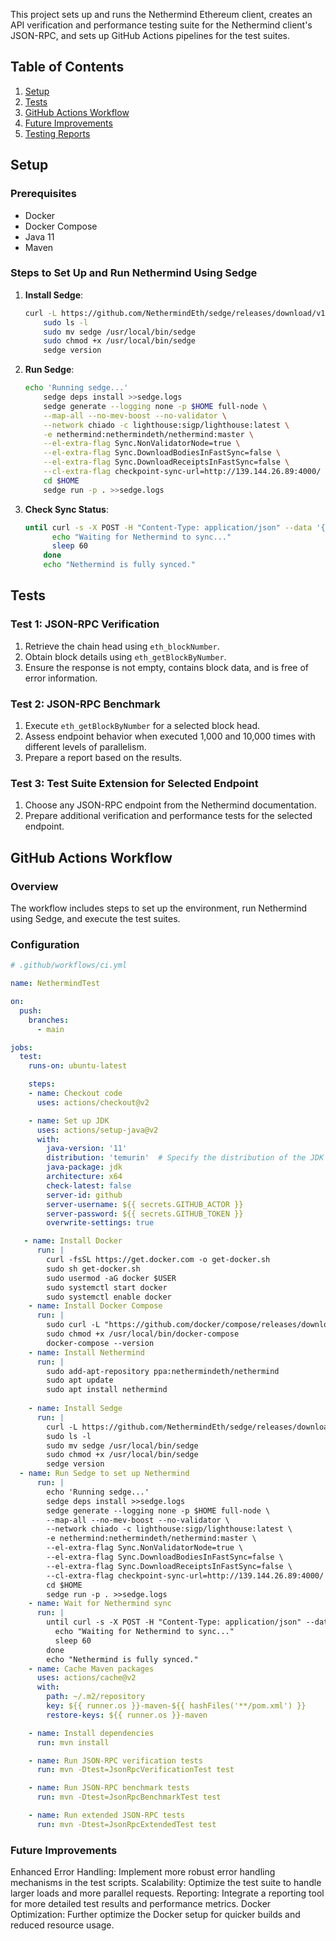 This project sets up and runs the Nethermind Ethereum client, creates an API verification and performance testing suite for the Nethermind client's JSON-RPC, and sets up GitHub Actions pipelines for the test suites.

## Table of Contents

1. [Setup](#setup)
2. [Tests](#tests)
3. [GitHub Actions Workflow](#github-actions-workflow)
4. [Future Improvements](#future-improvements)
5. [Testing Reports](#testing-reports)

## Setup

### Prerequisites

- Docker
- Docker Compose
- Java 11
- Maven
### Steps to Set Up and Run Nethermind Using Sedge

1. **Install Sedge**:
    ```sh
    curl -L https://github.com/NethermindEth/sedge/releases/download/v1.3.2/sedge-v1.3.2-linux-amd64  --output sedge
        sudo ls -l
        sudo mv sedge /usr/local/bin/sedge
        sudo chmod +x /usr/local/bin/sedge
        sedge version
    ```

2. **Run Sedge**:
    ```sh
    echo 'Running sedge...'
        sedge deps install >>sedge.logs
        sedge generate --logging none -p $HOME full-node \
        --map-all --no-mev-boost --no-validator \
        --network chiado -c lighthouse:sigp/lighthouse:latest \
        -e nethermind:nethermindeth/nethermind:master \
        --el-extra-flag Sync.NonValidatorNode=true \
        --el-extra-flag Sync.DownloadBodiesInFastSync=false \
        --el-extra-flag Sync.DownloadReceiptsInFastSync=false \
        --cl-extra-flag checkpoint-sync-url=http://139.144.26.89:4000/ >>sedge.logs
        cd $HOME
        sedge run -p . >>sedge.logs
    ```

3. **Check Sync Status**:
    ```sh
    until curl -s -X POST -H "Content-Type: application/json" --data '{"jsonrpc":"2.0","method":"eth_syncing","params":[],"id":1}' http://localhost:8545 | grep -q '"result":false'; do
          echo "Waiting for Nethermind to sync..."
          sleep 60
        done
        echo "Nethermind is fully synced."
    ```

## Tests


### Test 1: JSON-RPC Verification

1. Retrieve the chain head using `eth_blockNumber`.
2. Obtain block details using `eth_getBlockByNumber`.
3. Ensure the response is not empty, contains block data, and is free of error information.

### Test 2: JSON-RPC Benchmark

1. Execute `eth_getBlockByNumber` for a selected block head.
2. Assess endpoint behavior when executed 1,000 and 10,000 times with different levels of parallelism.
3. Prepare a report based on the results.

### Test 3: Test Suite Extension for Selected Endpoint

1. Choose any JSON-RPC endpoint from the Nethermind documentation.
2. Prepare additional verification and performance tests for the selected endpoint.

## GitHub Actions Workflow
### Overview

The workflow includes steps to set up the environment, run Nethermind using Sedge, and execute the test suites.

### Configuration

```yaml
# .github/workflows/ci.yml

name: NethermindTest

on:
  push:
    branches:
      - main

jobs:
  test:
    runs-on: ubuntu-latest

    steps:
    - name: Checkout code
      uses: actions/checkout@v2

    - name: Set up JDK
      uses: actions/setup-java@v2
      with:
        java-version: '11'
        distribution: 'temurin'  # Specify the distribution of the JDK
        java-package: jdk
        architecture: x64
        check-latest: false
        server-id: github
        server-username: ${{ secrets.GITHUB_ACTOR }}
        server-password: ${{ secrets.GITHUB_TOKEN }}
        overwrite-settings: true

   - name: Install Docker
      run: |
        curl -fsSL https://get.docker.com -o get-docker.sh
        sudo sh get-docker.sh
        sudo usermod -aG docker $USER
        sudo systemctl start docker
        sudo systemctl enable docker
    - name: Install Docker Compose
      run: |
        sudo curl -L "https://github.com/docker/compose/releases/download/1.29.2/docker-compose-$(uname -s)-$(uname -m)" -o /usr/local/bin/docker-compose
        sudo chmod +x /usr/local/bin/docker-compose
        docker-compose --version
    - name: Install Nethermind
      run: |
        sudo add-apt-repository ppa:nethermindeth/nethermind
        sudo apt update
        sudo apt install nethermind
        
    - name: Install Sedge
      run: |
        curl -L https://github.com/NethermindEth/sedge/releases/download/v1.3.2/sedge-v1.3.2-linux-amd64  --output sedge
        sudo ls -l
        sudo mv sedge /usr/local/bin/sedge
        sudo chmod +x /usr/local/bin/sedge
        sedge version
  - name: Run Sedge to set up Nethermind
      run: |
        echo 'Running sedge...'
        sedge deps install >>sedge.logs
        sedge generate --logging none -p $HOME full-node \
        --map-all --no-mev-boost --no-validator \
        --network chiado -c lighthouse:sigp/lighthouse:latest \
        -e nethermind:nethermindeth/nethermind:master \
        --el-extra-flag Sync.NonValidatorNode=true \
        --el-extra-flag Sync.DownloadBodiesInFastSync=false \
        --el-extra-flag Sync.DownloadReceiptsInFastSync=false \
        --cl-extra-flag checkpoint-sync-url=http://139.144.26.89:4000/ >>sedge.logs
        cd $HOME
        sedge run -p . >>sedge.logs
    - name: Wait for Nethermind sync
      run: |
        until curl -s -X POST -H "Content-Type: application/json" --data '{"jsonrpc":"2.0","method":"eth_syncing","params":[],"id":1}' http://localhost:8545 | grep -q '"result":false'; do
          echo "Waiting for Nethermind to sync..."
          sleep 60
        done
        echo "Nethermind is fully synced."
    - name: Cache Maven packages
      uses: actions/cache@v2
      with:
        path: ~/.m2/repository
        key: ${{ runner.os }}-maven-${{ hashFiles('**/pom.xml') }}
        restore-keys: ${{ runner.os }}-maven

    - name: Install dependencies
      run: mvn install

    - name: Run JSON-RPC verification tests
      run: mvn -Dtest=JsonRpcVerificationTest test

    - name: Run JSON-RPC benchmark tests
      run: mvn -Dtest=JsonRpcBenchmarkTest test

    - name: Run extended JSON-RPC tests
      run: mvn -Dtest=JsonRpcExtendedTest test
```


### Future Improvements

Enhanced Error Handling: Implement more robust error handling mechanisms in the test scripts.
Scalability: Optimize the test suite to handle larger loads and more parallel requests.
Reporting: Integrate a reporting tool for more detailed test results and performance metrics.
Docker Optimization: Further optimize the Docker setup for quicker builds and reduced resource usage.
